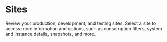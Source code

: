 # Sites

Review your production, development, and testing sites. Select a site to access more information and options, such as consumption filters, system and instance details, snapshots, and more.
